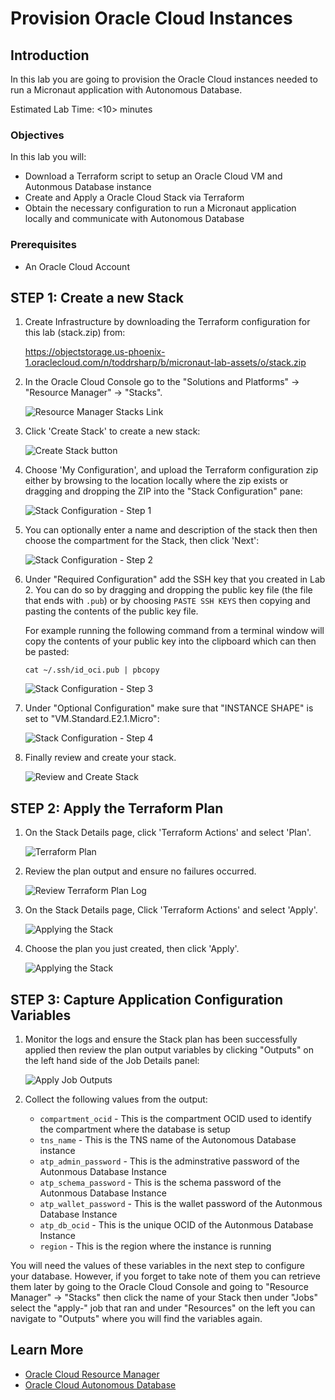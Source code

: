 # Provision Oracle Cloud Instances

## Introduction

In this lab you are going to provision the Oracle Cloud instances needed to run a Micronaut application with Autonomous Database.

Estimated Lab Time: &lt;10&gt; minutes

### Objectives

In this lab you will:

* Download a Terraform script to setup an Oracle Cloud VM and Autonmous Database instance
* Create and Apply a Oracle Cloud Stack via Terraform
* Obtain the necessary configuration to run a Micronaut application locally and communicate with Autonomous Database

### Prerequisites

* An Oracle Cloud Account

## **STEP 1**: Create a new Stack

1. Create Infrastructure by downloading the Terraform configuration for this lab (stack.zip) from:

   https://objectstorage.us-phoenix-1.oraclecloud.com/n/toddrsharp/b/micronaut-lab-assets/o/stack.zip

2. In the Oracle Cloud Console go to the "Solutions and Platforms" -> "Resource Manager" -> "Stacks".

   ![Resource Manager Stacks Link](images/resource_manager_link.png)

3. Click 'Create Stack' to create a new stack:

   ![Create Stack button](images/create_stack_btn.png)

4. Choose 'My Configuration', and upload the Terraform configuration zip either by browsing to the location locally where the zip exists or dragging and dropping the ZIP into the "Stack Configuration" pane:

   ![Stack Configuration - Step 1](images/stack_info_1.png)

5. You can optionally enter a name and description of the stack then then choose the compartment for the Stack, then click 'Next':

   ![Stack Configuration - Step 2](images/stack_info_2.png)

6. Under "Required Configuration" add the SSH key that you created in Lab 2. You can do so by dragging and dropping the public key file (the file that ends with `.pub`) or by choosing `PASTE SSH KEYS` then copying and pasting the contents of the public key file.
                                                                             
    For example running the following command from a terminal window will copy the contents of your public key into the clipboard which can then be pasted:
    
    ```
    cat ~/.ssh/id_oci.pub | pbcopy
    ```

   ![Stack Configuration - Step 3](images/choose_ssh_key.png)

7. Under "Optional Configuration" make sure that "INSTANCE SHAPE" is set to "VM.Standard.E2.1.Micro":

   ![Stack Configuration - Step 4](images/choose_shape.png)

8. Finally review and create your stack.

   ![Review and Create Stack](images/review_stack.png)

##  **STEP 2**: Apply the Terraform Plan

1. On the Stack Details page, click 'Terraform Actions' and select 'Plan'.

   ![Terraform Plan](images/stack_plan.png)

2. Review the plan output and ensure no failures occurred.

   ![Review Terraform Plan Log](images/plan_log.png)

3. On the Stack Details page, Click 'Terraform Actions' and select 'Apply'.

   ![Applying the Stack](images/stack_apply.png)

4. Choose the plan you just created, then click 'Apply'.

   ![Applying the Stack](images/stack_apply_2.png)


##  **STEP 3**: Capture Application Configuration Variables

1. Monitor the logs and ensure the Stack plan has been successfully applied then review the plan output variables by clicking "Outputs" on the left hand side of the Job Details panel:

   ![Apply Job Outputs](images/tf_output.png)

2. Collect the following values from the output:

   * `compartment_ocid` - This is the compartment OCID used to identify the compartment where the database is setup
   * `tns_name` - This is the TNS name of the Autonomous Database instance
   * `atp_admin_password` - This is the adminstrative password of the Autonmous Database Instance
   * `atp_schema_password` - This is the schema password of the Autonmous Database Instance
   * `atp_wallet_password` - This is the wallet password of the Autonmous Database Instance
   * `atp_db_ocid` - This is the unique OCID of the Autonmous Database Instance
   * `region` - This is the region where the instance is running

You will need the values of these variables in the next step to configure your database. However, if you forget to take note of them you can retrieve them later by going to the Oracle Cloud Console and going to "Resource Manager" -> "Stacks" then click the name of your Stack then under "Jobs" select the "apply-" job that ran and under "Resources" on the left you can navigate to "Outputs" where you will find the variables again.

## Learn More

* [Oracle Cloud Resource Manager](https://docs.cloud.oracle.com/en-us/iaas/Content/ResourceManager/Concepts/resourcemanager.htm)
* [Oracle Cloud Autonomous Database](https://docs.cloud.oracle.com/en-us/iaas/Content/Database/Concepts/adboverview.htm)

<!-- ## Acknowledgements

* **Author** - <Name, Title, Group>
* **Adapted for Cloud by** -  <Name, Group> -- optional
* **Last Updated By/Date** - <Name, Group, Month Year>
* **Workshop (or Lab) Expiry Date** - <Month Year> -- optional, use this when you are using a Pre-Authorized Request (PAR) URL to an object in Oracle Object Store.

## See an issue?
Please submit feedback using this [form](https://apexapps.oracle.com/pls/apex/f?p=133:1:::::P1_FEEDBACK:1). Please include the *workshop name*, *lab* and *step* in your request.  If you don't see the workshop name listed, please enter it manually. If you would like for us to follow up with you, enter your email in the *Feedback Comments* section. -->
